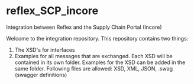 # reflex_SCP_incore
Integration between Reflex and the Supply Chain Portal (Incore)

Welcome to the integration repository. This repository contains two things:
1. The XSD's for interfaces
2. Examples for all messages that are exchanged. 
Each XSD will be contained in its own folder. Examples for the XSD can be added in the same folder.
Following files are allowed: XSD, XML, JSON, .swag (swagger definitions)
